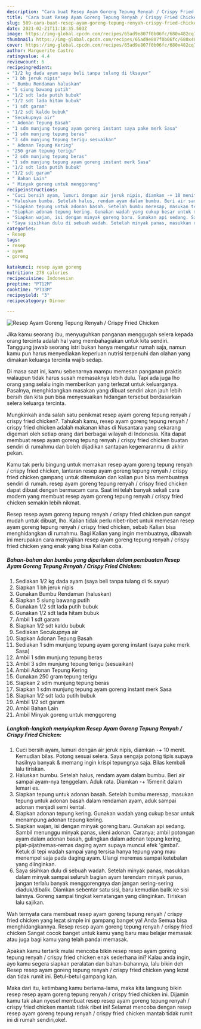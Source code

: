 ```yaml
---
description: "Cara buat Resep Ayam Goreng Tepung Renyah / Crispy Fried Chicken yang enak Untuk Jualan"
title: "Cara buat Resep Ayam Goreng Tepung Renyah / Crispy Fried Chicken yang enak Untuk Jualan"
slug: 509-cara-buat-resep-ayam-goreng-tepung-renyah-crispy-fried-chicken-yang-enak-untuk-jualan
date: 2021-02-21T11:18:35.503Z
image: https://img-global.cpcdn.com/recipes/65ad9e807f0b06fc/680x482cq70/resep-ayam-goreng-tepung-renyah-crispy-fried-chicken-foto-resep-utama.jpg
thumbnail: https://img-global.cpcdn.com/recipes/65ad9e807f0b06fc/680x482cq70/resep-ayam-goreng-tepung-renyah-crispy-fried-chicken-foto-resep-utama.jpg
cover: https://img-global.cpcdn.com/recipes/65ad9e807f0b06fc/680x482cq70/resep-ayam-goreng-tepung-renyah-crispy-fried-chicken-foto-resep-utama.jpg
author: Marguerite Castro
ratingvalue: 4.4
reviewcount: 6
recipeingredient:
- "1/2 kg dada ayam saya beli tanpa tulang di tksayur"
- "1 bh jeruk nipis"
- " Bumbu Rendaman haluskan"
- "5 siung bawang putih"
- "1/2 sdt lada putih bubuk"
- "1/2 sdt lada hitam bubuk"
- "1 sdt garam"
- "1/2 sdt kaldu bubuk"
- "Secukupnya air"
- " Adonan Tepung Basah"
- "1 sdm munjung tepung ayam goreng instant saya pake merk Sasa"
- "1 sdm munjung tepung beras"
- "3 sdm munjung tepung terigu sesuaikan"
- " Adonan Tepung Kering"
- "250 gram tepung terigu"
- "2 sdm munjung tepung beras"
- "1 sdm munjung tepung ayam goreng instant merk Sasa"
- "1/2 sdt lada putih bubuk"
- "1/2 sdt garam"
- " Bahan Lain"
- " Minyak goreng untuk menggoreng"
recipeinstructions:
- "Cuci bersih ayam, lumuri dengan air jeruk nipis, diamkan -+ 10 menit. Kemudian bilas. Potong sesuai selera. Saya sengaja potong tipis supaya hasilnya banyak &amp; memang ingin krispi tepungnya saja. Bilas kembali lalu tiriskan."
- "Haluskan bumbu. Setelah halus, rendam ayam dalam bumbu. Beri air sampai ayam-nya tenggelam. Aduk rata. Diamkan -+ 15menit dalam lemari es."
- "Siapkan tepung untuk adonan basah. Setelah bumbu meresap, masukan tepung untuk adonan basah dalam rendaman ayam, aduk sampai adonan menjadi semi kental."
- "Siapkan adonan tepung kering. Gunakan wadah yang cukup besar untuk menampung adonan tepung kering."
- "Siapkan wajan, isi dengan minyak goreng baru. Gunakan api sedang. Sambil menunggu minyak panas, uleni adonan. Caranya; ambil potongan ayam dalam adonan basah, gulingkan dalam adonan tepung kering, pijat-pijat/remas-remas daging ayam supaya muncul efek &#39;gimbal&#39;. Ketuk di tepi wadah sampai yang tersisa hanya tepung yang mau menempel saja pada daging ayam. Ulangi meremas sampai ketebalan yang diinginkan."
- "Saya sisihkan dulu di sebuah wadah. Setelah minyak panas, masukkan dalam minyak sampai seluruh bagian ayam terendam minyak panas, jangan terlalu banyak menggorengnya dan jangan sering-sering diaduk/dibalik. Diamkan sebentar satu sisi, baru kemudian balik ke sisi lainnya. Goreng sampai tingkat kematangan yang diinginkan. Tiriskan lalu sajikan."
categories:
- Resep
tags:
- resep
- ayam
- goreng

katakunci: resep ayam goreng 
nutrition: 278 calories
recipecuisine: Indonesian
preptime: "PT12M"
cooktime: "PT33M"
recipeyield: "3"
recipecategory: Dinner

---
```



![Resep Ayam Goreng Tepung Renyah / Crispy Fried Chicken](https://img-global.cpcdn.com/recipes/65ad9e807f0b06fc/680x482cq70/resep-ayam-goreng-tepung-renyah-crispy-fried-chicken-foto-resep-utama.jpg)

Jika kamu seorang ibu, menyuguhkan panganan menggugah selera kepada orang tercinta adalah hal yang membahagiakan untuk kita sendiri. Tanggung jawab seorang istri bukan hanya mengatur rumah saja, namun kamu pun harus menyediakan keperluan nutrisi terpenuhi dan olahan yang dimakan keluarga tercinta wajib sedap.

Di masa  saat ini, kamu sebenarnya mampu memesan panganan praktis walaupun tidak harus susah memasaknya lebih dulu. Tapi ada juga lho orang yang selalu ingin memberikan yang terlezat untuk keluarganya. Pasalnya, menghidangkan masakan yang dibuat sendiri akan jauh lebih bersih dan kita pun bisa menyesuaikan hidangan tersebut berdasarkan selera keluarga tercinta. 



Mungkinkah anda salah satu penikmat resep ayam goreng tepung renyah / crispy fried chicken?. Tahukah kamu, resep ayam goreng tepung renyah / crispy fried chicken adalah makanan khas di Nusantara yang sekarang digemari oleh setiap orang dari berbagai wilayah di Indonesia. Kita dapat membuat resep ayam goreng tepung renyah / crispy fried chicken buatan sendiri di rumahmu dan boleh dijadikan santapan kegemaranmu di akhir pekan.

Kamu tak perlu bingung untuk memakan resep ayam goreng tepung renyah / crispy fried chicken, lantaran resep ayam goreng tepung renyah / crispy fried chicken gampang untuk ditemukan dan kalian pun bisa membuatnya sendiri di rumah. resep ayam goreng tepung renyah / crispy fried chicken dapat dibuat dengan bermacam cara. Saat ini telah banyak sekali cara modern yang membuat resep ayam goreng tepung renyah / crispy fried chicken semakin lebih nikmat.

Resep resep ayam goreng tepung renyah / crispy fried chicken pun sangat mudah untuk dibuat, lho. Kalian tidak perlu ribet-ribet untuk memesan resep ayam goreng tepung renyah / crispy fried chicken, sebab Kalian bisa menghidangkan di rumahmu. Bagi Kalian yang ingin membuatnya, dibawah ini merupakan cara menyajikan resep ayam goreng tepung renyah / crispy fried chicken yang enak yang bisa Kalian coba.

<!--inarticleads1-->

##### Bahan-bahan dan bumbu yang diperlukan dalam pembuatan Resep Ayam Goreng Tepung Renyah / Crispy Fried Chicken:

1. Sediakan 1/2 kg dada ayam (saya beli tanpa tulang di tk.sayur)
1. Siapkan 1 bh jeruk nipis
1. Gunakan  Bumbu Rendaman (haluskan)
1. Siapkan 5 siung bawang putih
1. Gunakan 1/2 sdt lada putih bubuk
1. Gunakan 1/2 sdt lada hitam bubuk
1. Ambil 1 sdt garam
1. Siapkan 1/2 sdt kaldu bubuk
1. Sediakan Secukupnya air
1. Siapkan  Adonan Tepung Basah
1. Sediakan 1 sdm munjung tepung ayam goreng instant (saya pake merk Sasa)
1. Ambil 1 sdm munjung tepung beras
1. Ambil 3 sdm munjung tepung terigu (sesuaikan)
1. Ambil  Adonan Tepung Kering
1. Gunakan 250 gram tepung terigu
1. Siapkan 2 sdm munjung tepung beras
1. Siapkan 1 sdm munjung tepung ayam goreng instant merk Sasa
1. Siapkan 1/2 sdt lada putih bubuk
1. Ambil 1/2 sdt garam
1. Ambil  Bahan Lain
1. Ambil  Minyak goreng untuk menggoreng




<!--inarticleads2-->

##### Langkah-langkah menyiapkan Resep Ayam Goreng Tepung Renyah / Crispy Fried Chicken:

1. Cuci bersih ayam, lumuri dengan air jeruk nipis, diamkan -+ 10 menit. Kemudian bilas. Potong sesuai selera. Saya sengaja potong tipis supaya hasilnya banyak &amp; memang ingin krispi tepungnya saja. Bilas kembali lalu tiriskan.
1. Haluskan bumbu. Setelah halus, rendam ayam dalam bumbu. Beri air sampai ayam-nya tenggelam. Aduk rata. Diamkan -+ 15menit dalam lemari es.
1. Siapkan tepung untuk adonan basah. Setelah bumbu meresap, masukan tepung untuk adonan basah dalam rendaman ayam, aduk sampai adonan menjadi semi kental.
1. Siapkan adonan tepung kering. Gunakan wadah yang cukup besar untuk menampung adonan tepung kering.
1. Siapkan wajan, isi dengan minyak goreng baru. Gunakan api sedang. Sambil menunggu minyak panas, uleni adonan. Caranya; ambil potongan ayam dalam adonan basah, gulingkan dalam adonan tepung kering, pijat-pijat/remas-remas daging ayam supaya muncul efek &#39;gimbal&#39;. Ketuk di tepi wadah sampai yang tersisa hanya tepung yang mau menempel saja pada daging ayam. Ulangi meremas sampai ketebalan yang diinginkan.
1. Saya sisihkan dulu di sebuah wadah. Setelah minyak panas, masukkan dalam minyak sampai seluruh bagian ayam terendam minyak panas, jangan terlalu banyak menggorengnya dan jangan sering-sering diaduk/dibalik. Diamkan sebentar satu sisi, baru kemudian balik ke sisi lainnya. Goreng sampai tingkat kematangan yang diinginkan. Tiriskan lalu sajikan.




Wah ternyata cara membuat resep ayam goreng tepung renyah / crispy fried chicken yang lezat simple ini gampang banget ya! Anda Semua bisa menghidangkannya. Resep resep ayam goreng tepung renyah / crispy fried chicken Sangat cocok banget untuk kamu yang baru mau belajar memasak atau juga bagi kamu yang telah pandai memasak.

Apakah kamu tertarik mulai mencoba bikin resep resep ayam goreng tepung renyah / crispy fried chicken enak sederhana ini? Kalau anda ingin, ayo kamu segera siapkan peralatan dan bahan-bahannya, lalu bikin deh Resep resep ayam goreng tepung renyah / crispy fried chicken yang lezat dan tidak rumit ini. Betul-betul gampang kan. 

Maka dari itu, ketimbang kamu berlama-lama, maka kita langsung bikin resep resep ayam goreng tepung renyah / crispy fried chicken ini. Dijamin kamu tak akan nyesel membuat resep resep ayam goreng tepung renyah / crispy fried chicken mantab tidak ribet ini! Selamat mencoba dengan resep resep ayam goreng tepung renyah / crispy fried chicken mantab tidak rumit ini di rumah sendiri,oke!.


